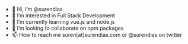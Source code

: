 - 👋 Hi, I’m @surendias
- 👀 I’m interested in Full Stack Development
- 🌱 I’m currently learning vue.js and node.js
- 💞️ I’m looking to collaborate on npm packages
- 📫 How to reach me suren[at]surendias.com or @surendias on twitter

<!---
surendias/surendias is a ✨ special ✨ repository because its `README.md` (this file) appears on your GitHub profile.
You can click the Preview link to take a look at your changes.
--->
